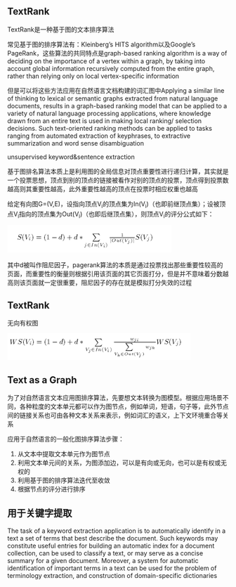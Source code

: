## TextRank

TextRank是一种基于图的文本排序算法

常见基于图的排序算法有：Kleinberg’s HITS algorithm以及Google’s PageRank，这些算法的共同特点是graph-based ranking algorithm is a way of deciding
on the importance of a vertex within a graph, by taking
into account global information recursively computed
from the entire graph, rather than relying only
on local vertex-specific information

但是可以将这些方法应用在自然语言文档构建的词汇图中Applying a similar line of thinking to lexical
or semantic graphs extracted from natural language
documents, results in a graph-based ranking model
that can be applied to a variety of natural language
processing applications, where knowledge drawn
from an entire text is used in making local ranking/
selection decisions. Such text-oriented ranking
methods can be applied to tasks ranging from automated
extraction of keyphrases, to extractive summarization
and word sense disambiguation


unsupervised keyword&sentence extraction



基于图排名算法本质上是利用图的全局信息对顶点重要性进行递归计算，其实就是一个投票思想，顶点到别的顶点的链接被看作对别的顶点的投票，顶点得到投票数越高则其重要性越高，此外重要性越高的顶点在投票时相应权重也越高

给定有向图G=(V,E)，设指向顶点V<sub>i</sub>的顶点集为In(V<sub>i</sub>)（也即前继顶点集）；设被顶点V<sub>i</sub>指向的顶点集为Out(V<sub>i</sub>)（也即后继顶点集），则顶点V<sub>i</sub>的评分公式如下：

![](pagerank_score.png)

其中d被叫作阻尼因子，pagerank算法的本质是通过投票找出那些重要性较高的页面，而重要性的衡量则根据引用该页面的其它页面打分，但是并不意味着分数越高则该页面就一定很重要，阻尼因子的存在就是模拟打分失效的过程

## TextRank

无向有权图

![](textrank_score.png)

## Text as a Graph

为了对自然语言文本应用图排序算法，先要想文本转换为图模型。根据应用场景不同，各种粒度的文本单元都可以作为图节点，例如单词，短语，句子等，此外节点间的链接关系也可由各种文本关系来表示，例如词汇的语义，上下文环境重合等关系

应用于自然语言的一般化图排序算法步骤：

1. 从文本中提取文本单元作为图节点
2. 利用文本单元间的关系，为图添加边，可以是有向或无向，也可以是有权或无权的
3. 利用基于图的排序算法迭代至收敛
4. 根据节点的评分进行排序


## 用于关键字提取

The task of a keyword extraction application is to automatically
identify in a text a set of terms that best
describe the document. Such keywords may constitute
useful entries for building an automatic index for
a document collection, can be used to classify a text,
or may serve as a concise summary for a given document.
Moreover, a system for automatic identification
of important terms in a text can be used for the
problem of terminology extraction, and construction
of domain-specific dictionaries




